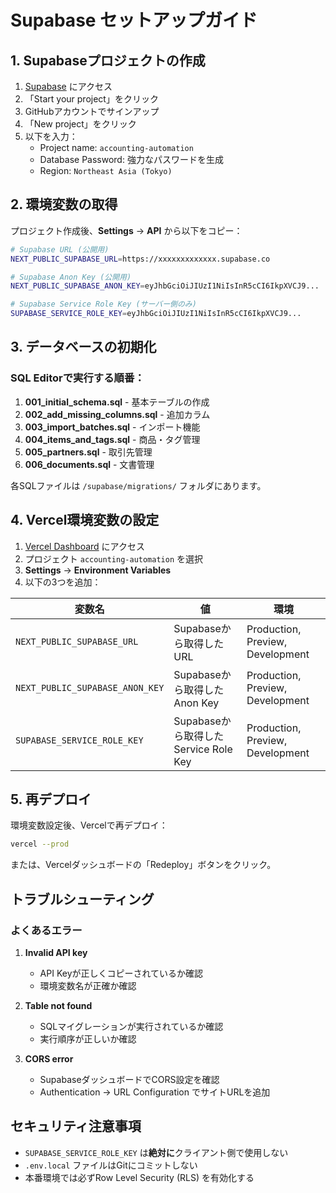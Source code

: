 # Supabase セットアップガイド

## 1. Supabaseプロジェクトの作成

1. [Supabase](https://supabase.com) にアクセス
2. 「Start your project」をクリック
3. GitHubアカウントでサインアップ
4. 「New project」をクリック
5. 以下を入力：
   - Project name: `accounting-automation`
   - Database Password: 強力なパスワードを生成
   - Region: `Northeast Asia (Tokyo)`

## 2. 環境変数の取得

プロジェクト作成後、**Settings** → **API** から以下をコピー：

```bash
# Supabase URL (公開用)
NEXT_PUBLIC_SUPABASE_URL=https://xxxxxxxxxxxxx.supabase.co

# Supabase Anon Key (公開用)
NEXT_PUBLIC_SUPABASE_ANON_KEY=eyJhbGciOiJIUzI1NiIsInR5cCI6IkpXVCJ9...

# Supabase Service Role Key (サーバー側のみ)
SUPABASE_SERVICE_ROLE_KEY=eyJhbGciOiJIUzI1NiIsInR5cCI6IkpXVCJ9...
```

## 3. データベースの初期化

### SQL Editorで実行する順番：

1. **001_initial_schema.sql** - 基本テーブルの作成
2. **002_add_missing_columns.sql** - 追加カラム
3. **003_import_batches.sql** - インポート機能
4. **004_items_and_tags.sql** - 商品・タグ管理
5. **005_partners.sql** - 取引先管理
6. **006_documents.sql** - 文書管理

各SQLファイルは `/supabase/migrations/` フォルダにあります。

## 4. Vercel環境変数の設定

1. [Vercel Dashboard](https://vercel.com) にアクセス
2. プロジェクト `accounting-automation` を選択
3. **Settings** → **Environment Variables**
4. 以下の3つを追加：

| 変数名 | 値 | 環境 |
|--------|-----|------|
| `NEXT_PUBLIC_SUPABASE_URL` | Supabaseから取得したURL | Production, Preview, Development |
| `NEXT_PUBLIC_SUPABASE_ANON_KEY` | Supabaseから取得したAnon Key | Production, Preview, Development |
| `SUPABASE_SERVICE_ROLE_KEY` | Supabaseから取得したService Role Key | Production, Preview, Development |

## 5. 再デプロイ

環境変数設定後、Vercelで再デプロイ：

```bash
vercel --prod
```

または、Vercelダッシュボードの「Redeploy」ボタンをクリック。

## トラブルシューティング

### よくあるエラー

1. **Invalid API key**
   - API Keyが正しくコピーされているか確認
   - 環境変数名が正確か確認

2. **Table not found**
   - SQLマイグレーションが実行されているか確認
   - 実行順序が正しいか確認

3. **CORS error**
   - SupabaseダッシュボードでCORS設定を確認
   - Authentication → URL Configuration でサイトURLを追加

## セキュリティ注意事項

- `SUPABASE_SERVICE_ROLE_KEY` は**絶対に**クライアント側で使用しない
- `.env.local` ファイルはGitにコミットしない
- 本番環境では必ずRow Level Security (RLS) を有効化する